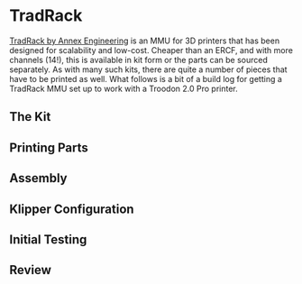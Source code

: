 # TradRack
[TradRack by Annex Engineering](https://github.com/Annex-Engineering/TradRack) is an MMU for 3D printers that has been designed for scalability and low-cost. Cheaper than an ERCF, and with more channels (14!), this is available in kit form or the parts can be sourced separately. As with many such kits, there are quite a number of pieces that have to be printed as well. What follows is a bit of a build log for getting a TradRack MMU set up to work with a Troodon 2.0 Pro printer.

## The Kit

## Printing Parts

## Assembly

## Klipper Configuration

## Initial Testing

## Review
